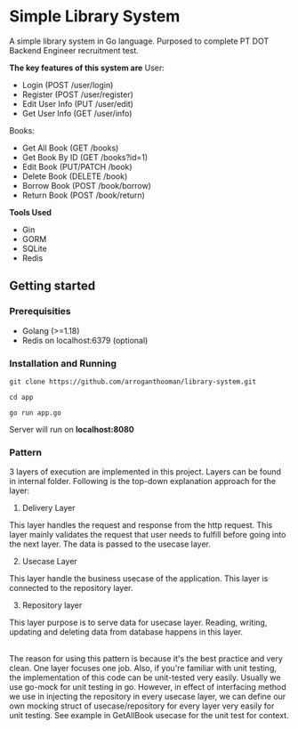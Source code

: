 # Simple Library System

A simple library system in Go language. Purposed to complete PT DOT Backend Engineer recruitment test.

**The key features of this system are**
User:
- Login (POST /user/login)
- Register (POST /user/register)
- Edit User Info (PUT /user/edit)
- Get User Info (GET /user/info)

Books:
- Get All Book (GET /books)
- Get Book By ID (GET /books?id=1)
- Edit Book (PUT/PATCH /book)
- Delete Book (DELETE /book)
- Borrow Book (POST /book/borrow)
- Return Book (POST /book/return)

**Tools Used**
- Gin
- GORM
- SQLite
- Redis

## Getting started

### Prerequisities
- Golang (>=1.18)
- Redis on localhost:6379 (optional)

### Installation and Running
`git clone https://github.com/arroganthooman/library-system.git`

`cd app`

`go run app.go`

Server will run on **localhost:8080**

### Pattern
3 layers of execution are implemented in this project. Layers can be found in internal folder. Following is the top-down explanation approach for the layer:

1. Delivery Layer

This layer handles the request and response from the http request. This layer mainly validates the request that user needs to fulfill before going into the next layer. The data is passed to the usecase layer.

2. Usecase Layer

This layer handle the business usecase of the application. This layer is connected to the repository layer.

3. Repository layer

This layer purpose is to serve data for usecase layer. Reading, writing, updating and deleting data from database happens in this layer.

<br/>
The reason for using this pattern is because it's the best practice and very clean. One layer focuses one job. Also, if you're familiar with unit testing, the implementation of this code can be unit-tested very easily. Usually we use go-mock for unit testing in go. However, in effect of interfacing method we use in injecting the repository in every usecase layer, we can define our own mocking struct of usecase/repository for every layer very easily for unit testing. See example in GetAllBook usecase for the unit test for context.
